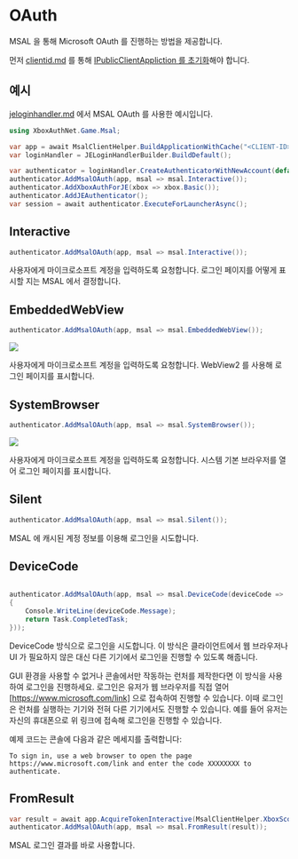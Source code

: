 # OAuth

MSAL 을 통해 Microsoft OAuth 를 진행하는 방법을 제공합니다.

먼저 [clientid.md](clientid.md "mention") 를 통해 [IPublicClientAppliction 를 초기화](msalclienthelper.md)해야 합니다.

## 예시

[jeloginhandler.md](../cmllib.core.auth.microsoft/jeloginhandler.md "mention") 에서 MSAL OAuth 를 사용한 예시입니다.

```csharp
using XboxAuthNet.Game.Msal;

var app = await MsalClientHelper.BuildApplicationWithCache("<CLIENT-ID>");
var loginHandler = JELoginHandlerBuilder.BuildDefault();

var authenticator = loginHandler.CreateAuthenticatorWithNewAccount(default);
authenticator.AddMsalOAuth(app, msal => msal.Interactive());
authenticator.AddXboxAuthForJE(xbox => xbox.Basic());
authenticator.AddJEAuthenticator();
var session = await authenticator.ExecuteForLauncherAsync();
```

## Interactive

```csharp
authenticator.AddMsalOAuth(app, msal => msal.Interactive());
```

사용자에게 마이크로소프트 계정을 입력하도록 요청합니다. 로그인 페이지를 어떻게 표시할 지는 MSAL 에서 결정합니다.

## EmbeddedWebView

```csharp
authenticator.AddMsalOAuth(app, msal => msal.EmbeddedWebView());
```

![](https://user-images.githubusercontent.com/17783561/154946636-960d3673-bb51-4f3a-ae92-f36940b8e3ad.png)

사용자에게 마이크로소프트 계정을 입력하도록 요청합니다. WebView2 를 사용해 로그인 페이지를 표시합니다.

## SystemBrowser

```csharp
authenticator.AddMsalOAuth(app, msal => msal.SystemBrowser());
```

![](https://user-images.githubusercontent.com/17783561/154945056-2f0d961b-f69b-4cea-a08a-9c3b050995f6.png)

사용자에게 마이크로소프트 계정을 입력하도록 요청합니다. 시스템 기본 브라우저를 열어 로그인 페이지를 표시합니다.

## Silent

```csharp
authenticator.AddMsalOAuth(app, msal => msal.Silent());
```

MSAL 에 캐시된 계정 정보를 이용해 로그인을 시도합니다.

## DeviceCode

```csharp

authenticator.AddMsalOAuth(app, msal => msal.DeviceCode(deviceCode =>
{
    Console.WriteLine(deviceCode.Message);
    return Task.CompletedTask;
}));
```

DeviceCode 방식으로 로그인을 시도합니다. 이 방식은 클라이언트에서 웹 브라우저나 UI 가 필요하지 않은 대신 다른 기기에서 로그인을 진행할 수 있도록 해줍니다.

GUI 환경을 사용할 수 없거나 콘솔에서만 작동하는 런처를 제작한다면 이 방식을 사용하여 로그인을 진행하세요. 로그인은 유저가 웹 브라우저를 직접 열어 \[https://www.microsoft.com/link] 으로 접속하여 진행할 수 있습니다. 이때 로그인은 런처를 실행하는 기기와 전혀 다른 기기에서도 진행할 수 있습니다. 예를 들어 유저는 자신의 휴대폰으로 위 링크에 접속해 로그인을 진행할 수 있습니다.

예제 코드는 콘솔에 다음과 같은 메세지를 출력합니다:

```
To sign in, use a web browser to open the page https://www.microsoft.com/link and enter the code XXXXXXXX to authenticate.
```

## FromResult

```csharp
var result = await app.AcquireTokenInteractive(MsalClientHelper.XboxScopes).ExecuteAsync();
authenticator.AddMsalOAuth(app, msal => msal.FromResult(result));
```

MSAL 로그인 결과를 바로 사용합니다.
